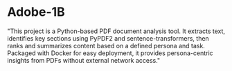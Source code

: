 # Adobe-1B
"This project is a Python-based PDF document analysis tool. It extracts text, identifies key sections using PyPDF2 and sentence-transformers, then ranks and summarizes content based on a defined persona and task. Packaged with Docker for easy deployment, it provides persona-centric insights from PDFs without external network access."
